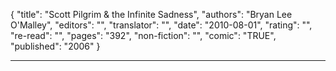 {
"title": "Scott Pilgrim & the Infinite Sadness",
"authors": "Bryan Lee O'Malley",
"editors": "",
"translator": "",
"date": "2010-08-01",
"rating": "",
"re-read": "",
"pages": "392",
"non-fiction": "",
"comic": "TRUE",
"published": "2006"
}

---
